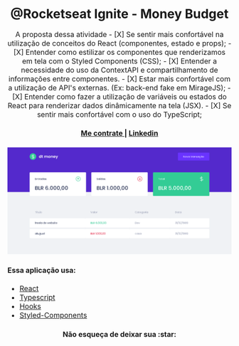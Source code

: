 <h1 align="center">
  <br>
  @Rocketseat Ignite - Money Budget
</h1>

<p align="center"><font size="3">
A proposta dessa atividade
- [X]  Se sentir mais confortável na utilização de conceitos do React (componentes, estado e props);
- [X]  Entender como estilizar os componentes que renderizamos em tela com o Styled Components (CSS);
- [X]  Entender a necessidade do uso da ContextAPI e compartilhamento de informações entre componentes.
- [X]  Estar mais confortável com a utilização de API's externas. (Ex: back-end fake em MirageJS);
- [X]  Entender como fazer a utilização de variáveis ou estados do React para renderizar dados dinâmicamente na tela (JSX).
- [X]  Se sentir mais confortável com o uso do TypeScript;

<div align="center"><a name="menu"></a>
  <h4>
    <a href="https://reisebertini.netlify.app/">
      Me contrate
    </a>
    <span> | </span>
    <a href="https://www.linkedin.com/in/kalinka-dur%C3%A7o-dos-reis-b07484205/">
      Linkedin
    </a>
  </h4>
</div>

![Screenshot](https://github.com/kali-r3i5/budget/blob/master/src/snapshot.png)

#### <a name="software"></a>Essa aplicação usa:
* [React](https://pt-br.reactjs.org/)  
* [Typescript](https://www.typescriptlang.org/) 
* [Hooks](https://pt-br.reactjs.org/docs/hooks-intro.html)  
* [Styled-Components](https://styled-components.com/)

<h4 align="center">Não esqueça de deixar sua :star: </h4>
